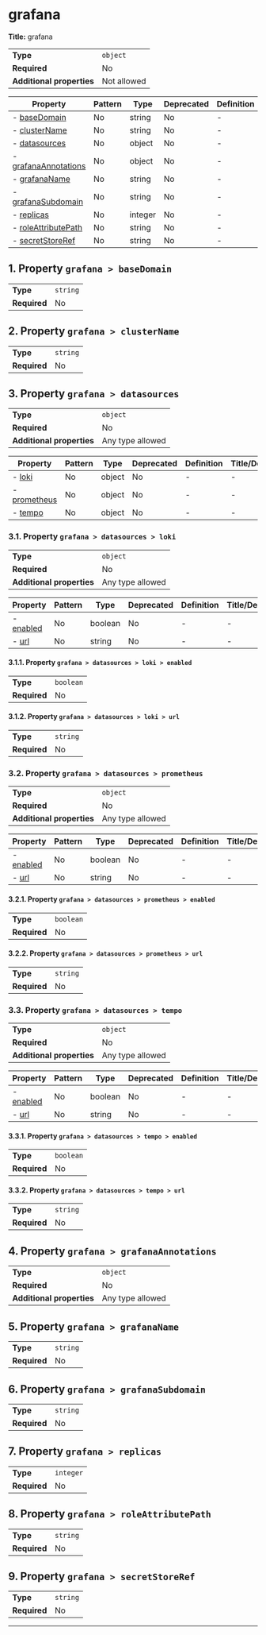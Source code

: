 # grafana

**Title:** grafana

|                           |             |
| ------------------------- | ----------- |
| **Type**                  | `object`    |
| **Required**              | No          |
| **Additional properties** | Not allowed |

| Property                                     | Pattern | Type    | Deprecated | Definition | Title/Description |
| -------------------------------------------- | ------- | ------- | ---------- | ---------- | ----------------- |
| - [baseDomain](#baseDomain )                 | No      | string  | No         | -          | -                 |
| - [clusterName](#clusterName )               | No      | string  | No         | -          | -                 |
| - [datasources](#datasources )               | No      | object  | No         | -          | -                 |
| - [grafanaAnnotations](#grafanaAnnotations ) | No      | object  | No         | -          | -                 |
| - [grafanaName](#grafanaName )               | No      | string  | No         | -          | -                 |
| - [grafanaSubdomain](#grafanaSubdomain )     | No      | string  | No         | -          | -                 |
| - [replicas](#replicas )                     | No      | integer | No         | -          | -                 |
| - [roleAttributePath](#roleAttributePath )   | No      | string  | No         | -          | -                 |
| - [secretStoreRef](#secretStoreRef )         | No      | string  | No         | -          | -                 |

## <a name="baseDomain"></a>1. Property `grafana > baseDomain`

|              |          |
| ------------ | -------- |
| **Type**     | `string` |
| **Required** | No       |

## <a name="clusterName"></a>2. Property `grafana > clusterName`

|              |          |
| ------------ | -------- |
| **Type**     | `string` |
| **Required** | No       |

## <a name="datasources"></a>3. Property `grafana > datasources`

|                           |                  |
| ------------------------- | ---------------- |
| **Type**                  | `object`         |
| **Required**              | No               |
| **Additional properties** | Any type allowed |

| Property                                 | Pattern | Type   | Deprecated | Definition | Title/Description |
| ---------------------------------------- | ------- | ------ | ---------- | ---------- | ----------------- |
| - [loki](#datasources_loki )             | No      | object | No         | -          | -                 |
| - [prometheus](#datasources_prometheus ) | No      | object | No         | -          | -                 |
| - [tempo](#datasources_tempo )           | No      | object | No         | -          | -                 |

### <a name="datasources_loki"></a>3.1. Property `grafana > datasources > loki`

|                           |                  |
| ------------------------- | ---------------- |
| **Type**                  | `object`         |
| **Required**              | No               |
| **Additional properties** | Any type allowed |

| Property                                | Pattern | Type    | Deprecated | Definition | Title/Description |
| --------------------------------------- | ------- | ------- | ---------- | ---------- | ----------------- |
| - [enabled](#datasources_loki_enabled ) | No      | boolean | No         | -          | -                 |
| - [url](#datasources_loki_url )         | No      | string  | No         | -          | -                 |

#### <a name="datasources_loki_enabled"></a>3.1.1. Property `grafana > datasources > loki > enabled`

|              |           |
| ------------ | --------- |
| **Type**     | `boolean` |
| **Required** | No        |

#### <a name="datasources_loki_url"></a>3.1.2. Property `grafana > datasources > loki > url`

|              |          |
| ------------ | -------- |
| **Type**     | `string` |
| **Required** | No       |

### <a name="datasources_prometheus"></a>3.2. Property `grafana > datasources > prometheus`

|                           |                  |
| ------------------------- | ---------------- |
| **Type**                  | `object`         |
| **Required**              | No               |
| **Additional properties** | Any type allowed |

| Property                                      | Pattern | Type    | Deprecated | Definition | Title/Description |
| --------------------------------------------- | ------- | ------- | ---------- | ---------- | ----------------- |
| - [enabled](#datasources_prometheus_enabled ) | No      | boolean | No         | -          | -                 |
| - [url](#datasources_prometheus_url )         | No      | string  | No         | -          | -                 |

#### <a name="datasources_prometheus_enabled"></a>3.2.1. Property `grafana > datasources > prometheus > enabled`

|              |           |
| ------------ | --------- |
| **Type**     | `boolean` |
| **Required** | No        |

#### <a name="datasources_prometheus_url"></a>3.2.2. Property `grafana > datasources > prometheus > url`

|              |          |
| ------------ | -------- |
| **Type**     | `string` |
| **Required** | No       |

### <a name="datasources_tempo"></a>3.3. Property `grafana > datasources > tempo`

|                           |                  |
| ------------------------- | ---------------- |
| **Type**                  | `object`         |
| **Required**              | No               |
| **Additional properties** | Any type allowed |

| Property                                 | Pattern | Type    | Deprecated | Definition | Title/Description |
| ---------------------------------------- | ------- | ------- | ---------- | ---------- | ----------------- |
| - [enabled](#datasources_tempo_enabled ) | No      | boolean | No         | -          | -                 |
| - [url](#datasources_tempo_url )         | No      | string  | No         | -          | -                 |

#### <a name="datasources_tempo_enabled"></a>3.3.1. Property `grafana > datasources > tempo > enabled`

|              |           |
| ------------ | --------- |
| **Type**     | `boolean` |
| **Required** | No        |

#### <a name="datasources_tempo_url"></a>3.3.2. Property `grafana > datasources > tempo > url`

|              |          |
| ------------ | -------- |
| **Type**     | `string` |
| **Required** | No       |

## <a name="grafanaAnnotations"></a>4. Property `grafana > grafanaAnnotations`

|                           |                  |
| ------------------------- | ---------------- |
| **Type**                  | `object`         |
| **Required**              | No               |
| **Additional properties** | Any type allowed |

## <a name="grafanaName"></a>5. Property `grafana > grafanaName`

|              |          |
| ------------ | -------- |
| **Type**     | `string` |
| **Required** | No       |

## <a name="grafanaSubdomain"></a>6. Property `grafana > grafanaSubdomain`

|              |          |
| ------------ | -------- |
| **Type**     | `string` |
| **Required** | No       |

## <a name="replicas"></a>7. Property `grafana > replicas`

|              |           |
| ------------ | --------- |
| **Type**     | `integer` |
| **Required** | No        |

## <a name="roleAttributePath"></a>8. Property `grafana > roleAttributePath`

|              |          |
| ------------ | -------- |
| **Type**     | `string` |
| **Required** | No       |

## <a name="secretStoreRef"></a>9. Property `grafana > secretStoreRef`

|              |          |
| ------------ | -------- |
| **Type**     | `string` |
| **Required** | No       |

----------------------------------------------------------------------------------------------------------------------------
